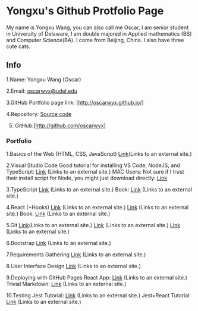 # Yongxu's Github Protfolio Page
My name is Yongxu Wang, you can also call me Oscar, I am senior student in University of Delaware, I am double majored in Applied mathematics (BS) and Computer Science(BA). I come from Beijing, China. I also have three cute cats. 

## Info
1.Name: Yongxu Wang (Oscar)

2.Email: oscarwyx@udel.edu

3.GitHub Portfolio page link: [http://oscarwyx.github.io/]

4.Repository: [Source code](http://github.com/oscarwyx/oscarwyx.github.io/edit/main/README.md)

5. GitHub:[http://github.com/oscarwyx]


### Portfolio
1.Basics of the Web (HTML, CSS, JavaScript)
  [Link](https://sun.iwu.edu/~mliffito/cs_codex/posts/web-development-basics/ )(Links to an external site.)
  
2.Visual Studio Code
  Good tutorial for installing VS Code, NodeJS, and TypeScript: [Link](https://neu-se.github.io/CS4530-CS5500-Spring-2021/tutorials/week1-getting-started) (Links to an     external site.)
  MAC Users: Not sure if I trust their install script for Node, you might just download directly: [Link](https://nodejs.org/en/download/)

3.TypeScript
  [Link](https://www.typescriptlang.org/docs/handbook/typescript-in-5-minutes.html) (Links to an external site.)
  Book: [Link](https://www.oreilly.com/library/view/programming-typescript/9781492037644/) (Links to an external site.)

4.React (+Hooks)
  [Link](https://reactjs.org/tutorial/tutorial.html) (Links to an external site.)
  [Link](https://reactjs.org/docs/hooks-intro.html) (Links to an external site.)
  Book: [Link](https://www.oreilly.com/library/view/learn-react-with/9781789610253/) (Links to an external site.)

5.Git
  [Link](https://sun.iwu.edu/~mliffito/cs_codex/posts/how-to-start-using-git/)(Links to an external site.)
  [Link](https://sun.iwu.edu/~mliffito/cs_codex/posts/git-cookbook/) (Links to an external site.)
  [Link](https://sun.iwu.edu/~mliffito/cs_codex/posts/git-teamwork/) (Links to an external site.)

6.Bootstrap
  [Link](https://sun.iwu.edu/~mliffito/cs_codex/posts/bootstrap/) (Links to an external site.)

7.Requirements Gathering
  [Link](https://sun.iwu.edu/~mliffito/cs_codex/posts/requirements-gathering/) (Links to an external site.)

8.User Interface Design
  [Link](https://sun.iwu.edu/~mliffito/cs_codex/posts/user-interface-design/) (Links to an external site.)

9.Deploying with GitHub Pages
  React App: [Link](https://dev.to/yuribenjamin/how-to-deploy-react-app-in-github-pages-2a1f) (Links to an external site.)
  Trivial Markdown: [Link](https://docs.github.com/en/pages/getting-started-with-github-pages/about-github-pages) (Links to an external site.)

10.Testing
  Jest Tutorial: [Link](https://neu-se.github.io/CS4530-CS5500-Spring-2021/tutorials/week5-unit-testing) (Links to an external site.)
  Jest+React Tutorial: [Link](https://www.smashingmagazine.com/2020/06/practical-guide-testing-react-applications-jest/) (Links to an external site.)




